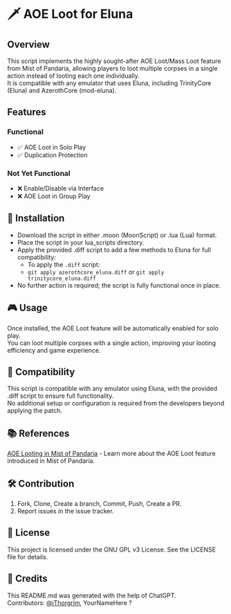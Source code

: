 # 🗡️ AOE Loot for Eluna
## Overview
This script implements the highly sought-after AOE Loot/Mass Loot feature from Mist of Pandaria, allowing players to loot multiple corpses in a single action instead of looting each one individually.<br>It is compatible with any emulator that uses Eluna, including TrinityCore (Eluna) and AzerothCore (mod-eluna).

## Features
### Functional
- ✅ AOE Loot in Solo Play
- ✅ Duplication Protection

### Not Yet Functional
- ❌ Enable/Disable via Interface
- ❌ AOE Loot in Group Play

## 🚀 Installation
- Download the script in either .moon (MoonScript) or .lua (Lua) format.
- Place the script in your lua_scripts directory.
- Apply the provided .diff script to add a few methods to Eluna for full compatibility:
  - To apply the `.diff` script:
  - ```git apply azerothcore_eluna.diff``` or ```git apply trinitycore_eluna.diff```
- No further action is required; the script is fully functional once in place.

## 🎮 Usage
Once installed, the AOE Loot feature will be automatically enabled for solo play. <br>
You can loot multiple corpses with a single action, improving your looting efficiency and game experience.

## 🔄 Compatibility
This script is compatible with any emulator using Eluna, with the provided .diff script to ensure full functionality.<br> No additional setup or configuration is required from the developers beyond applying the patch.

## 📚 References
[AOE Looting in Mist of Pandaria](https://wowwiki-archive.fandom.com/wiki/Area_of_Effect_looting) - Learn more about the AOE Loot feature introduced in Mist of Pandaria.

## 🛠️ Contribution
1. Fork, Clone, Create a branch, Commit, Push, Create a PR.
2. Report issues in the issue tracker.

## 📜 License
This project is licensed under the GNU GPL v3 License. See the LICENSE file for details.

## 📝 Credits
This README.md was generated with the help of ChatGPT.<br>
Contributors: [@iThorgrim](https://github.com/iThorgrim), YourNameHere ?
